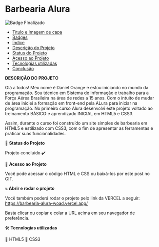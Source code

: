 # Barbearia Alura
![Badge FInalizado](http://img.shields.io/static/v1?label=STATUS&message=%20FINALIZADO&color=GREEN&style=for-the-badge)

* [Título e Imagem de capa](#Título-e-Imagem-de-capa)
* [Badges](#badges)
* [Índice](#índice)
* [Descrição do Projeto](#descrição-do-projeto)
* [Status do Projeto](#status-do-Projeto)
* [Acesso ao Projeto](#acesso-ao-projeto)
* [Tecnologias utilizadas](#tecnologias-utilizadas)
* [Conclusão](#conclusão)

<b>DESCRIÇÃO DO PROJETO</b>

Olá a todos! Meu nome é Daniel Orange e estou iniciando no mundo da programação. Sou técnico em Sistema de Informação e trabalho para a Força Aérea Brasileira na área de redes a 15 anos. 
Com o intuito de mudar de área iniciei a formação em front-end pela ALura para iniciar na programação. No primeiro curso Alura desenvolvi este projeto voltado ao treinamento BÁSICO e aprendizado INICIAL em HTML5 e CSS3. 

Assim, durante o curso foi construído um site simples de barbearia em HTML5 e estilizado com CSS3, com o fim de apresentar as ferramentas e praticar suas funcionalidades.

:battery: <b>Status do Projeto</b>

Projeto concluído :heavy_check_mark:

:file_folder: <b>Acesso ao Projeto</b>

Você pode acessar o código HTML e CSS ou baixá-los por este post no GIT.

:on: <b>Abrir e rodar o projeto</b>

Você também poderá rodar o projeto pelo link da VERCEL a seguir: https://barbearia-alura-woad.vercel.app/

Basta clicar ou copiar e colar a URL acima em seu navegador de preferência.

🛠️ <b>Tecnologias utilizadas</b>

:pushpin: HTML5
:pushpin: CSS3

